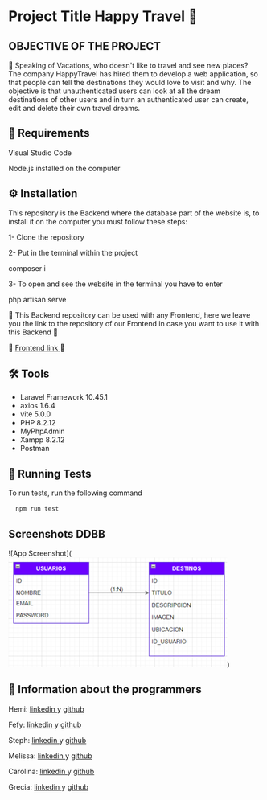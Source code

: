 
# Project Title Happy Travel 🛫

## OBJECTIVE OF THE PROJECT
🚅 Speaking of Vacations, who doesn't like to travel and see new places? The company HappyTravel has hired them to develop a web application, so that people can tell the destinations they would love to visit and why. The objective is that unauthenticated users can look at all the dream destinations of other users and in turn an authenticated user can create, edit and delete their own travel dreams.


## 📌 Requirements

Visual Studio Code



Node.js installed on the computer

## ⚙️ Installation

This repository is the Backend where the database part of the website is, to install it on the computer you must follow these steps:

1- Clone the repository

2- Put in the terminal within the project

composer i

3- To open and see the website in the terminal you have to enter

php artisan serve

🚨 This Backend repository can be used with any Frontend, here we leave you the link to the repository of our Frontend in case you want to use it with this Backend 🚨

🔗 [Frontend link ](https://github.com/HappyTravel-project/HappyTravel-frontend/tree/main) 🔗


## 🛠️ Tools
- Laravel Framework 10.45.1
- axios 1.6.4
- vite 5.0.0
- PHP 8.2.12
- MyPhpAdmin
- Xampp 8.2.12
- Postman


## 🧪 Running Tests

To run tests, run the following command

```bash
  npm run test
```


## Screenshots DDBB

![App Screenshot](![BBDD ](image.png))

## 🔗 Information about the programmers

Hemi:      [linkedin ](https://www.linkedin.com/in/hemileidis/) y
[github ](https://github.com/HemiCastillo)

Fefy:      [linkedin ](https://www.linkedin.com/in/stefania-desogus/) y
[github ](https://github.com/stef-ania)

Steph:      [linkedin ](https://www.linkedin.com/in/stephanie-cespedes/) y
[github ](https://github.com/tephyxp)

Melissa:      [linkedin ](https://www.linkedin.com/in/melissa-casola/) y
[github ](https://github.com/melitacasola)

Carolina:      [linkedin ](https://www.linkedin.com/in/tcarolina/) y
[github ](https://github.com/Thazet)

Grecia:      [linkedin ](https://www.linkedin.com/in/grecialh/) y
[github ](https://github.com/GreciaLH)
